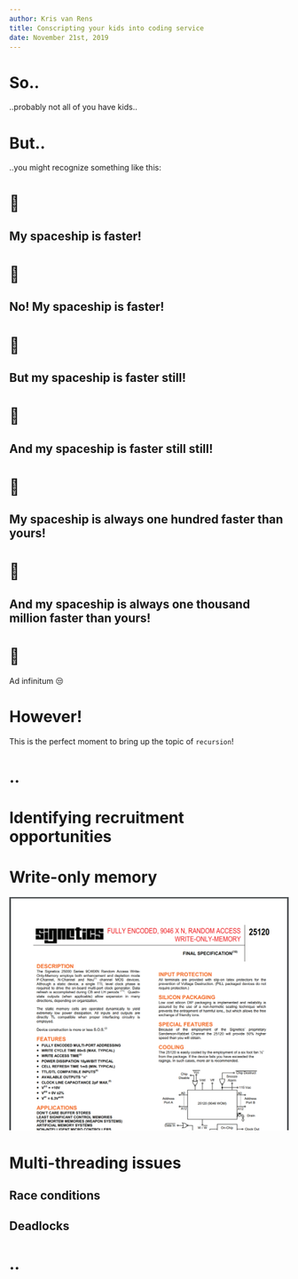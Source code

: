 ```yaml
---
author: Kris van Rens
title: Conscripting your kids into coding service
date: November 21st, 2019
---
```


# So..

..probably not all of you have kids..

# But..

..you might recognize something like this:

# :boy:
## My spaceship is faster!

# :girl:
## No! My spaceship is faster!

# :boy:
## But my spaceship is faster still!

# :girl:
## And my spaceship is faster still still!

# :boy:
## My spaceship is always one hundred faster than yours!

# :girl:
## And my spaceship is always one thousand million faster than yours!

# :rocket:
Ad infinitum :unamused:

# However!
This is the perfect moment to bring up the topic of `recursion`!

# ..

# Identifying recruitment opportunities

# Write-only memory

![](images/write-only-memory.png)

# Multi-threading issues

## Race conditions

## Deadlocks

# ..
